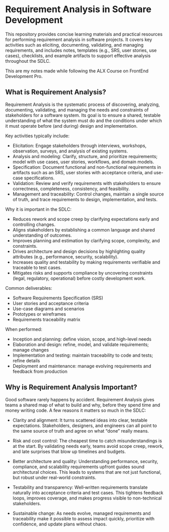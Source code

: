 # Requirement Analysis in Software Development

This repository provides concise learning materials and practical resources for performing requirement analysis in software projects. It covers key activities such as eliciting, documenting, validating, and managing requirements, and includes notes, templates (e.g., SRS, user stories, use cases), checklists, and example artifacts to support effective analysis throughout the SDLC.

This are my notes made while following the ALX Course on FrontEnd Development Pro.


## What is Requirement Analysis?

Requirement Analysis is the systematic process of discovering, analyzing, documenting, validating, and managing the needs and constraints of stakeholders for a software system. Its goal is to ensure a shared, testable understanding of what the system must do and the conditions under which it must operate before (and during) design and implementation.

Key activities typically include:
- Elicitation: Engage stakeholders through interviews, workshops, observation, surveys, and analysis of existing systems.
- Analysis and modeling: Clarify, structure, and prioritize requirements; model with use cases, user stories, workflows, and domain models.
- Specification: Document functional and non-functional requirements in artifacts such as an SRS, user stories with acceptance criteria, and use-case specifications.
- Validation: Review and verify requirements with stakeholders to ensure correctness, completeness, consistency, and feasibility.
- Management and traceability: Control changes, maintain a single source of truth, and trace requirements to design, implementation, and tests.

Why it is important in the SDLC:
- Reduces rework and scope creep by clarifying expectations early and controlling changes.
- Aligns stakeholders by establishing a common language and shared understanding of outcomes.
- Improves planning and estimation by clarifying scope, complexity, and constraints.
- Drives architecture and design decisions by highlighting quality attributes (e.g., performance, security, scalability).
- Increases quality and testability by making requirements verifiable and traceable to test cases.
- Mitigates risks and supports compliance by uncovering constraints (legal, regulatory, operational) before costly development work.

Common deliverables:
- Software Requirements Specification (SRS)
- User stories and acceptance criteria
- Use-case diagrams and scenarios
- Prototypes or wireframes
- Requirements traceability matrix

When performed:
- Inception and planning: define vision, scope, and high-level needs
- Elaboration and design: refine, model, and validate requirements; manage changes
- Implementation and testing: maintain traceability to code and tests; refine details
- Deployment and maintenance: manage evolving requirements and feedback from production

## Why is Requirement Analysis Important?

Good software rarely happens by accident. Requirement Analysis gives teams a shared map of what to build and why, before they spend time and money writing code. A few reasons it matters so much in the SDLC:

- Clarity and alignment: It turns scattered ideas into clear, testable expectations. Stakeholders, designers, and engineers can all point to the same source of truth and agree on what “done” really means.

- Risk and cost control: The cheapest time to catch misunderstandings is at the start. By validating needs early, teams avoid scope creep, rework, and late surprises that blow up timelines and budgets.

- Better architecture and quality: Understanding performance, security, compliance, and scalability requirements upfront guides sound architectural choices. This leads to systems that are not just functional, but robust under real-world constraints.

- Testability and transparency: Well‑written requirements translate naturally into acceptance criteria and test cases. This tightens feedback loops, improves coverage, and makes progress visible to non-technical stakeholders.

- Sustainable change: As needs evolve, managed requirements and traceability make it possible to assess impact quickly, prioritize with confidence, and update plans without chaos.

